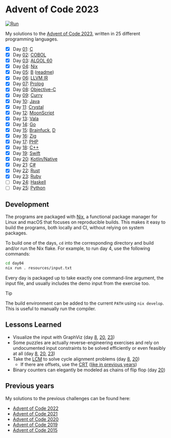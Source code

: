 <!-- Automatically generated from README.md.gyb, do not edit directly! -->

# Advent of Code 2023

[![Run](https://github.com/fwcd/advent-of-code-2023/actions/workflows/run.yml/badge.svg)](https://github.com/fwcd/advent-of-code-2023/actions/workflows/run.yml)

My solutions to the [Advent of Code 2023](https://adventofcode.com/2023), written in 25 different programming languages.

- [x] Day [01](day01): [C](day01/src/day01.c)
- [x] Day [02](day02): [COBOL](day02/src/day02.cob)
- [x] Day [03](day03): [ALGOL 60](day03/src/day03.alg)
- [x] Day [04](day04): [Nix](day04/src/day04.nix)
- [x] Day [05](day05): [B](day05/src/day05.b) ([readme](day05/README.md))
- [x] Day [06](day06): [LLVM IR](day06/src/day06.ll)
- [x] Day [07](day07): [Prolog](day07/src/day07.pl)
- [x] Day [08](day08): [Objective-C](day08/src/day08.m)
- [x] Day [09](day09): [Curry](day09/src/Day09.curry)
- [x] Day [10](day10): [Java](day10/src/Day10.java)
- [x] Day [11](day11): [Crystal](day11/src/day11.cr)
- [x] Day [12](day12): [MoonScript](day12/src/day12.moon)
- [x] Day [13](day13): [Vala](day13/src/day13.vala)
- [x] Day [14](day14): [Go](day14/src/day14.go)
- [x] Day [15](day15): [Brainfuck](day15/src/part1.bf), [D](day15/src/part2.d)
- [x] Day [16](day16): [Zig](day16/src/day16.zig)
- [x] Day [17](day17): [PHP](day17/src/day17.php)
- [x] Day [18](day18): [C++](day18/src/day18.cpp)
- [x] Day [19](day19): [Swift](day19/src/day19.swift)
- [x] Day [20](day20): [Kotlin/Native](day20/src/day20.kt)
- [x] Day [21](day21): [C#](day21/src/day21.cs)
- [x] Day [22](day22): [Rust](day22/src/day22.rs)
- [x] Day [23](day23): [Ruby](day23/src/day23.rb)
- [ ] Day [24](day24): [Haskell](day24/src/Day24.hs)
- [ ] Day [25](day25): [Python](day25/src/day25.py)

## Development

The programs are packaged with [Nix](https://nixos.org/), a functional package manager for Linux and macOS that focuses on reproducible builds. This makes it easy to build the programs, both locally and CI, without relying on system packages.

To build one of the days, `cd` into the corresponding directory and build and/or run the Nix flake. For example, to run day 4, use the following commands:

```sh
cd day04
nix run . resources/input.txt
```

Every day is packaged up to take exactly one command-line argument, the input file, and usually includes the demo input from the exercise too.

> [!TIP]
> The build environment can be added to the current `PATH` using `nix develop`. This is useful to manually run the compiler.

## Lessons Learned

- Visualize the input with GraphViz (day [8](day08), [20](day20), [23](day23))
- Some puzzles are actually reverse-engineering exercises and rely on undocumented input constraints to be solved efficiently or even feasibly at all (day [8](day08), [20](day20), [23](day23))
- Take the [LCM](https://en.wikipedia.org/wiki/Least_common_multiple) to solve cycle alignment problems (day [8](day08), [20](day20))
  - If there are offsets, use the [CRT](https://en.wikipedia.org/wiki/Chinese_remainder_theorem) ([like in previous years](https://github.com/fwcd/advent-of-code-2020/blob/18c3ba9820cb52627366a632ccaab233a6d9f563/day13/src/day13.c#L39-L59))
- Binary counters can elegantly be modeled as chains of flip flop (day [20](day20))

## Previous years

My solutions to the previous challenges can be found here:

- [Advent of Code 2022](https://github.com/fwcd/advent-of-code-2022)
- [Advent of Code 2021](https://github.com/fwcd/advent-of-code-2021)
- [Advent of Code 2020](https://github.com/fwcd/advent-of-code-2020)
- [Advent of Code 2019](https://github.com/fwcd/advent-of-code-2019)
- [Advent of Code 2015](https://github.com/fwcd/advent-of-code-2015)
